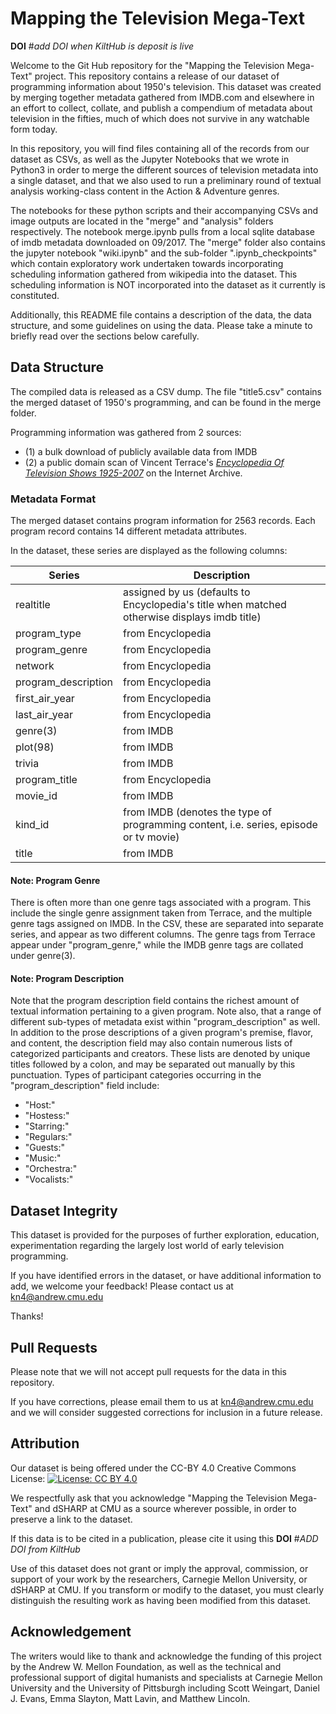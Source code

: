 # Mapping the Television Mega-Text

**DOI** #*add DOI when KiltHub is deposit is live*

Welcome to the Git Hub repository for the "Mapping the Television Mega-Text" project. This repository contains a release of our dataset of programming information about 1950's television. This dataset was created by merging together metadata gathered from IMDB.com and elsewhere in an effort to collect, collate, and publish a compendium of metadata about television in the fifties, much of which does not survive in any watchable form today.

In this repository, you will find files containing all of the records from our dataset as CSVs, as well as the Jupyter Notebooks that we wrote in Python3 in order to merge the different sources of television metadata into a single dataset, and that we also used to run a preliminary round of textual analysis working-class content in the Action & Adventure genres. 

The notebooks for these python scripts and their accompanying CSVs and image outputs are located in the "merge" and "analysis" folders respectively. The notebook merge.ipynb pulls from a local sqlite database of imdb metadata downloaded on 09/2017. The "merge" folder also contains the jupyter notebook "wiki.ipynb" and the sub-folder ".ipynb_checkpoints" which contain exploratory work undertaken towards incorporating scheduling information gathered from wikipedia into the dataset. This scheduling information is NOT incorporated into the dataset as it currently is constituted. 

Additionally, this README file contains a description of the data, the data structure, and some guidelines on using the data. Please take a minute to briefly read over the sections below carefully.

## Data Structure

The compiled data is released as a CSV dump. The file "title5.csv" contains the merged dataset of 1950's programming, and can be found in the merge folder.

Programming information was gathered from 2 sources:
- (1) a bulk download of publicly available data from IMDB
- (2) a public domain scan of Vincent Terrace's [*Encyclopedia Of Television Shows 1925-2007*](https://archive.org/details/EncyclopediaOfTelevisionShows1925Through2007V.142009P.1855) on the Internet Archive.

### Metadata Format

The merged dataset contains program information for 2563 records. Each program record contains 14 different metadata attributes.

In the dataset, these series are displayed as the following columns:

| **Series** | **Description** |
-------------|-------------|
| realtitle   | assigned by us (defaults to Encyclopedia's title when matched otherwise displays imdb title) |
| program_type | from Encyclopedia |
| program_genre | from Encyclopedia |
| network | from Encyclopedia |
| program_description | from Encyclopedia |
| first_air_year | from Encyclopedia |
| last_air_year | from Encyclopedia |
| genre(3) | from IMDB |
| plot(98) | from IMDB |
| trivia | from IMDB |
| program_title | from Encyclopedia |
| movie_id | from IMDB |
| kind_id | from IMDB (denotes the type of programming content, i.e. series, episode or tv movie) |
| title | from IMDB |

#### Note: Program Genre

There is often more than one genre tags  associated with a program. This include the single genre assignment taken from Terrace, and the multiple genre tags assigned on IMDB. In the CSV, these are separated into separate series, and appear as two different columns. The genre tags from Terrace appear under "program_genre," while the IMDB genre tags are collated under genre(3).

#### Note: Program Description

Note that the program description field contains the richest amount of textual information pertaining to a given program. Note also, that a range of different sub-types of metadata exist within "program_description" as well. In addition to the prose descriptions of a given program's premise, flavor, and content, the description field may also contain numerous lists of categorized participants and creators. These lists are denoted by unique titles followed by a colon, and may be separated out manually by this punctuation. Types of participant categories occurring in the "program_description" field include:

- "Host:"
- "Hostess:"
- "Starring:"
- "Regulars:"
- "Guests:"
- "Music:"
- "Orchestra:"
- "Vocalists:"

## Dataset Integrity

This dataset is provided for the purposes of further exploration, education, experimentation regarding the largely lost world of early television programming.

If you have identified errors in the dataset, or have additional information to add, we welcome your feedback! Please contact us at [kn4@andrew.cmu.edu](mailto:kn4@andrew.cmu.edu)

Thanks!

## Pull Requests

Please note that we will not accept pull requests for the data in this repository.

If you have corrections, please email them to us at [kn4@andrew.cmu.edu](mailto:kn4@andrew.cmu.edu) and we will consider suggested corrections for inclusion in a future release.

## Attribution

Our dataset is being offered under the CC-BY 4.0 Creative Commons License: [![License: CC BY 4.0](https://img.shields.io/badge/License-CC%20BY%204.0-lightgrey.svg)](https://creativecommons.org/licenses/by/4.0/)

We respectfully ask that you acknowledge "Mapping the Television Mega-Text" and dSHARP at CMU as a source wherever possible, in order to preserve a link to the dataset.

If this data is to be cited in a publication, please cite it using this **DOI** #*ADD DOI from KiltHub*

Use of this dataset does not grant or imply the approval, commission, or support of your work by the researchers, Carnegie Mellon University, or dSHARP at CMU. If you transform or modify to the dataset, you must clearly distinguish the resulting work as having been modified from this dataset.

## Acknowledgement

The writers would like to thank and acknowledge the funding of this project by the Andrew W. Mellon Foundation, as well as the technical and professional support of digital humanists and specialists at Carnegie Mellon University and the University of Pittsburgh including Scott Weingart, Daniel J. Evans, Emma Slayton, Matt Lavin, and Matthew Lincoln.
